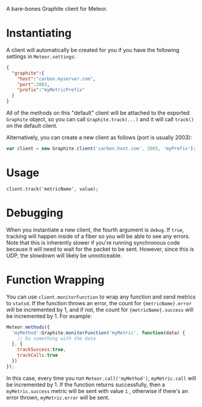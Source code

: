A bare-bones Graphite client for Meteor.

# Instantiating
A client will automatically be created for you if you have the following settings in `Meteor.settings`:

```json
{
  "graphite":{
    "host":"carbon.myserver.com",
    "port":2003,
    "prefix":"myMetricPrefix"
  }
}
```

All of the methods on this "default" client will be attached to the exported `Graphite` object, so you can call `Graphite.track(...)` and it will call `track()` on the default client.

Alternatively, you can create a new client as follows (port is usually 2003):

```javascript
var client = new Graphite.client('carbon.host.com', 2003, 'myPrefix');
```

# Usage
`client.track('metricName', value);`

# Debugging
When you instantiate a new client, the fourth argument is `debug`. If `true`, tracking will happen inside of a fiber so you will be able to see any errors. Note that this is inherently slower if you're running synchronous code because it will need to wait for the packet to be sent. However, since this is UDP, the slowdown will likely be unnoticeable.

# Function Wrapping
You can use `client.monitorFunction` to wrap any function and send metrics to `statsd`. If the function throws an error, the count for `{metricName}.error` will be incremented by 1, and if not, the count for `{metricName}.success` will be incremented by 1. For example:

```javascript
Meteor.methods({
  'myMethod':Graphite.monitorFunction('myMetric', function(data) {
    // Do something with the data
  }, {
    trackSuccess:true,
    trackCalls:true
  })
});
```

In this case, every time you run `Meteor.call('myMethod')`, `myMetric.call` will be incremented by 1. If the function returns successfully, then a `myMetric.success` metric will be sent with value `1` , otherwise if there's an error thrown, `myMetric.error` will be sent.
